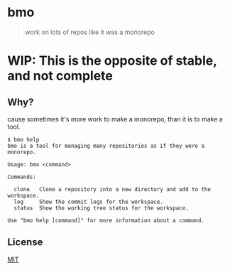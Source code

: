 # bmo
> work on lots of repos like it was a monorepo

# WIP: This is the opposite of stable, and not complete

## Why?
cause sometimes it's more work to make a monorepo, than it is
to make a tool.

```
$ bmo help
bmo is a tool for managing many repositories as if they were a monorepo.

Usage: bmo <command>

Commands:

  clone   Clone a repository into a new directory and add to the workspace.
  log     Show the commit logs for the workspace.
  status  Show the working tree status for the workspace.

Use "bmo help [command]" for more information about a command.
```

## License
[MIT](LICENSE)